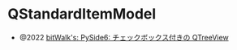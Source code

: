 # QStandardItemModel

- @2022 [bitWalk's: PySide6: チェックボックス付きの QTreeView](https://bitwalk.blogspot.com/2022/03/pyside6-qtreeview.html)

